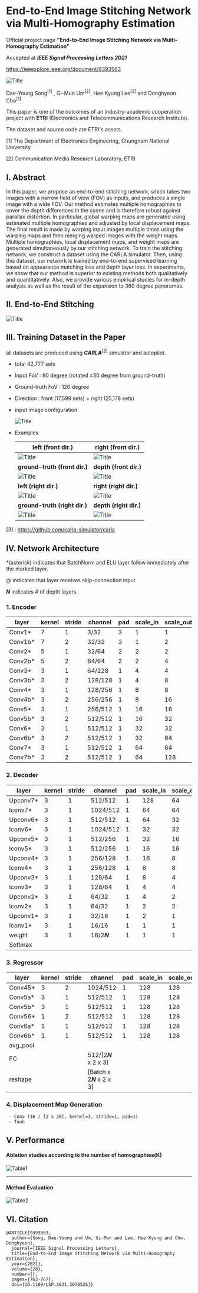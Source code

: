 

# End-to-End Image Stitching Network via Multi-Homography Estimation

Official project page **"End-to-End Image Stitching Network via Multi-Homography Estimation"**

Accepted at ***IEEE Signal Processing Letters 2021***

https://ieeexplore.ieee.org/document/9393563

![Title](./assets/title.gif)

Dae-Young Song<sup>[1]</sup> , Gi-Mun Um<sup>[2]</sup>, Hee Kyung Lee<sup>[2]</sup> and Donghyeon Cho<sup>[1]</sup>

This paper is one of the outcomes of an industry-academic cooperation project with **ETRI** (Electronics and Telecommunications Research Institute).

The dataset and source code are ETRI's assets.

[1] The Department of Electronics Engineering, Chungnam National University

[2] Communication Media Research Laboratory, ETRI



## I. Abstract

In this paper, we propose an end-to-end stitching network, which takes two images with a narrow field of view (FOV) as inputs, and produces a single image with a wide FOV. Our method estimates multiple homographies to cover the depth differences in the scene and is therefore robust against parallax distortion. In particular, global warping maps are generated using estimated multiple homographies and adjusted by local displacement maps. The final result is made by warping input images multiple times using the warping maps and then merging warped images with the weight maps. Multiple homographies, local displacement maps, and weight maps are generated simultaneously by our stitching network. To train the stitching network, we construct a dataset using the CARLA simulator. Then, using this dataset, our network is trained by end-to-end supervised learning based on appearance matching loss and depth layer loss. In experiments, we show that our method is superior to existing methods both qualitatively and quantitatively. Also, we provide various empirical studies for in-depth analysis as well as the result of the expansion to 360 degree panoramas.



## II. End-to-End Stitching



![Title](./assets/Figure2.JPG)



## III. Training Dataset in the Paper

all datasets are produced using ***CARLA***<sup>[3]</sup> simulator and autopilot.

- total 42,777 sets

- Input FoV : 90 degree (rotated ±30 degree from ground-truth)

- Ground-truth FoV : 120 degree

- Direction : front (17,599 sets) + right (25,178 sets)

- input image configuration

  ![Title](./assets/input_figure.JPG)

- Examples

  | left (front dir.)                         | right (front dir.)                         |
  | ----------------------------------------- | ------------------------------------------ |
  | ![Title](./assets/config1/front_left.png) | ![Title](./assets/config1/front_right.png) |
  | **ground-truth (front dir.)**             | **depth (front dir.)**                     |
  | ![Title](./assets/config1/front_gt.png)   | ![Title](./assets/config1/front_depth.png) |
  | **left (right dir.)**                     | **right (right dir.)**                     |
  | ![Title](./assets/config1/right_left.png) | ![Title](./assets/config1/right_right.png) |
  | **ground-truth (right dir.)**             | **depth (right dir.)**                     |
  | ![Title](./assets/config1/right_gt.png)   | ![Title](./assets/config1/right_depth.png) |

[3] : https://github.com/carla-simulator/carla





## IV. Network Architecture

*(asterisk) indicates that BatchNorm and ELU layer follow immediately after the marked layer.

@ indicates that layer receives skip-connection input

***N*** indicates # of depth layers.



### 1. Encoder

| layer   | kernel | stride | channel | pad  | scale_in | scale_out |
| ------- | ------ | ------ | ------- | ---- | -------- | --------- |
| Conv1*  | 7      | 1      | 3/32    | 3    | 1        | 1         |
| Conv1b* | 7      | 2      | 32/32   | 3    | 1        | 2         |
| Conv2*  | 5      | 1      | 32/64   | 2    | 2        | 2         |
| Conv2b* | 5      | 2      | 64/64   | 2    | 2        | 4         |
| Conv3*  | 3      | 1      | 64/128  | 1    | 4        | 4         |
| Conv3b* | 3      | 2      | 128/128 | 1    | 4        | 8         |
| Conv4*  | 3      | 1      | 128/256 | 1    | 8        | 8         |
| Conv4b* | 3      | 2      | 256/256 | 1    | 8        | 16        |
| Conv5*  | 3      | 1      | 256/512 | 1    | 16       | 16        |
| Conv5b* | 3      | 2      | 512/512 | 1    | 16       | 32        |
| Conv6*  | 3      | 1      | 512/512 | 1    | 32       | 32        |
| Conv6b* | 3      | 2      | 512/512 | 1    | 32       | 64        |
| Conv7*  | 3      | 1      | 512/512 | 1    | 64       | 64        |
| Conv7b* | 3      | 2      | 512/512 | 1    | 64       | 128       |



### 2. Decoder

| layer    | kernel | stride | channel     | pad  | scale_in | scale_out |
| -------- | ------ | ------ | ----------- | ---- | -------- | --------- |
| Upconv7* | 3      | 1      | 512/512     | 1    | 128      | 64        |
| Iconv7*  | 3      | 1      | 1024/512    | 1    | 64       | 64        |
| Upconv6* | 3      | 1      | 512/512     | 1    | 64       | 32        |
| Iconv6*  | 3      | 1      | 1024/512    | 1    | 32       | 32        |
| Upconv5* | 3      | 1      | 512/256     | 1    | 32       | 16        |
| Iconv5*  | 3      | 1      | 512/256     | 1    | 16       | 16        |
| Upconv4* | 3      | 1      | 256/128     | 1    | 16       | 8         |
| Iconv4*  | 3      | 1      | 256/128     | 1    | 8        | 8         |
| Upconv3* | 3      | 1      | 128/64      | 1    | 8        | 4         |
| Iconv3*  | 3      | 1      | 128/64      | 1    | 4        | 4         |
| Upconv2* | 3      | 1      | 64/32       | 1    | 4        | 2         |
| Iconv2*  | 3      | 1      | 64/32       | 1    | 2        | 2         |
| Upconv1* | 3      | 1      | 32/16       | 1    | 2        | 1         |
| Iconv1*  | 3      | 1      | 16/16       | 1    | 1        | 1         |
| weight   | 3      | 1      | 16/2***N*** | 1    | 1        | 1         |
| Softmax  |        |        |             |      |          |           |



### 3. Regressor

| layer    | kernel | stride | channel                    | pad  | scale_in | scale_out |
| -------- | ------ | ------ | -------------------------- | ---- | -------- | --------- |
| Conv45*  | 3      | 2      | 1024/512                   | 1    | 128      | 128       |
| Conv5a*  | 3      | 1      | 512/512                    | 1    | 128      | 128       |
| Conv5b*  | 3      | 1      | 512/512                    | 1    | 128      | 128       |
| Conv56*  | 1      | 2      | 512/512                    | 1    | 128      | 128       |
| Conv6a*  | 1      | 1      | 512/512                    | 1    | 128      | 128       |
| Conv6b*  | 1      | 1      | 512/512                    | 1    | 128      | 128       |
| avg_pool |        |        |                            |      |          |           |
| FC       |        |        | 512/[2***N*** x 2 x 3]     |      |          |           |
| reshape  |        |        | [Batch x 2***N*** x 2 x 3] |      |          |           |



### 4. Displacement Map Generation

```Conv (16 / [2 x 2])
 - Conv (16 / [2 x 2N], kernel=3, stride=1, pad=1)
 - Tanh
```





## V. Performance

#### Ablation studies according to the number of homographies(K)

![Table1](./assets/Table1.png)

---

#### Method Evaluation

![Table2](./assets/Table2.png)





## VI. Citation

```
@ARTICLE{9393563,
  author={Song, Dae-Young and Um, Gi-Mun and Lee, Hee Kyung and Cho, Donghyeon},
  journal={IEEE Signal Processing Letters}, 
  title={End-to-End Image Stitching Network via Multi-Homography Estimation}, 
  year={2021},
  volume={28},
  number={},
  pages={763-767},
  doi={10.1109/LSP.2021.3070525}}
```

